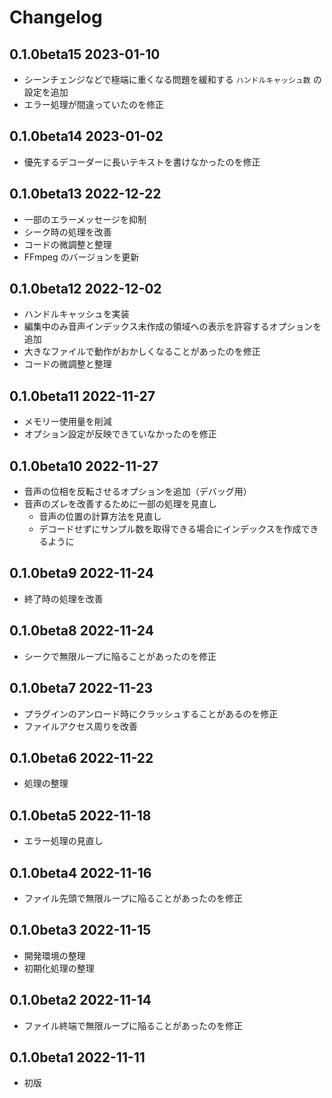 # Changelog

## 0.1.0beta15 2023-01-10

- シーンチェンジなどで極端に重くなる問題を緩和する `ハンドルキャッシュ数` の設定を追加
- エラー処理が間違っていたのを修正

## 0.1.0beta14 2023-01-02

- 優先するデコーダーに長いテキストを書けなかったのを修正

## 0.1.0beta13 2022-12-22

- 一部のエラーメッセージを抑制
- シーク時の処理を改善
- コードの微調整と整理
- FFmpeg のバージョンを更新

## 0.1.0beta12 2022-12-02

- ハンドルキャッシュを実装
- 編集中のみ音声インデックス未作成の領域への表示を許容するオプションを追加
- 大きなファイルで動作がおかしくなることがあったのを修正
- コードの微調整と整理

## 0.1.0beta11 2022-11-27

- メモリー使用量を削減
- オプション設定が反映できていなかったのを修正

## 0.1.0beta10 2022-11-27

- 音声の位相を反転させるオプションを追加（デバッグ用）
- 音声のズレを改善するために一部の処理を見直し
  - 音声の位置の計算方法を見直し
  - デコードせずにサンプル数を取得できる場合にインデックスを作成できるように

## 0.1.0beta9 2022-11-24

- 終了時の処理を改善

## 0.1.0beta8 2022-11-24

- シークで無限ループに陥ることがあったのを修正

## 0.1.0beta7 2022-11-23

- プラグインのアンロード時にクラッシュすることがあるのを修正
- ファイルアクセス周りを改善

## 0.1.0beta6 2022-11-22

- 処理の整理

## 0.1.0beta5 2022-11-18

- エラー処理の見直し

## 0.1.0beta4 2022-11-16

- ファイル先頭で無限ループに陥ることがあったのを修正

## 0.1.0beta3 2022-11-15

- 開発環境の整理
- 初期化処理の整理

## 0.1.0beta2 2022-11-14

- ファイル終端で無限ループに陥ることがあったのを修正

## 0.1.0beta1 2022-11-11

- 初版
